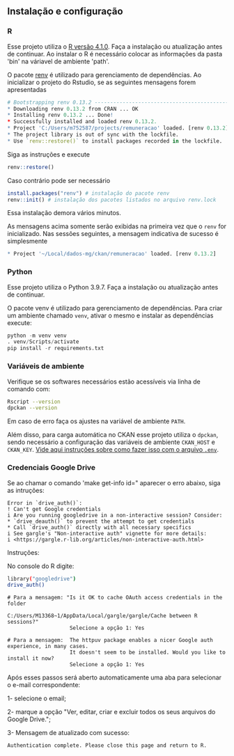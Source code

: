 ## Instalação e configuração

### R

Esse projeto utiliza o [R versão 4.1.0](https://www.r-project.org/). Faça a instalação ou atualização antes de continuar. Ao instalar o R é necessário colocar as informações da pasta 'bin' na váriavel de ambiente 'path'.

O pacote [renv](https://rstudio.github.io/renv/index.html) é utilizado para gerenciamento de dependências. 
Ao inicializar o projeto do Rstudio, se as seguintes mensagens forem apresentadas

```r
# Bootstrapping renv 0.13.2 --------------------------------------------------
* Downloading renv 0.13.2 from CRAN ... OK
* Installing renv 0.13.2 ... Done!
* Successfully installed and loaded renv 0.13.2.
* Project 'C:/Users/m752587/projects/remuneracao' loaded. [renv 0.13.2]
* The project library is out of sync with the lockfile.
* Use `renv::restore()` to install packages recorded in the lockfile.
```

Siga as instruções e execute

```r
renv::restore()
```

Caso contrário pode ser necessário

```r
install.packages("renv") # instalação do pacote renv
renv::init() # instalação dos pacotes listados no arquivo renv.lock
```

Essa instalação demora vários minutos.

As mensagens acima somente serão exibidas na primeira vez que o `renv` for inicializado. 
Nas sessões seguintes, a mensagem indicativa de sucesso é simplesmente

```r
* Project '~/Local/dados-mg/ckan/remuneracao' loaded. [renv 0.13.2]
```

### Python

Esse projeto utiliza o Python 3.9.7. Faça a instalação ou atualização antes de continuar.

O pacote venv é utilizado para gerenciamento de dependências. Para criar um ambiente chamado `venv`, ativar o mesmo e instalar as dependências  execute:

```python
python -m venv venv
. venv/Scripts/activate
pip install -r requirements.txt
```

### Variáveis de ambiente

Verifique se os softwares necessários estão acessíveis via linha de comando com:

```bash
Rscript --version
dpckan --version
```

Em caso de erro faça os ajustes na variável de ambiente `PATH`.

Além disso, para carga automática no CKAN esse projeto utiliza o `dpckan`, sendo necessário a configuração das variáveis de ambiente `CKAN_HOST` e `CKAN_KEY`. [Vide aqui instruções sobre como fazer isso com o arquivo `.env`](https://github.com/transparencia-mg/dpckan#configura%C3%A7%C3%A3o-de-vari%C3%A1veis-de-ambiente).

### Credenciais Google Drive

Se ao chamar o comando 'make get-info id=" aparecer o erro abaixo, siga as intruções:

```
Error in `drive_auth()`:
! Can't get Google credentials
i Are you running googledrive in a non-interactive session? Consider:
* `drive_deauth()` to prevent the attempt to get credentials
* Call `drive_auth()` directly with all necessary specifics
i See gargle's "Non-interactive auth" vignette for more details:
i <https://gargle.r-lib.org/articles/non-interactive-auth.html>

```

Instruções:

No console do R digite:

```sh
library("googledrive")
drive_auth()
```

```
# Para a mensagem: "Is it OK to cache OAuth access credentials in the folder 
                    C:/Users/M13368~1/AppData/Local/gargle/gargle/Cache between R sessions?" 
                    Selecione a opção 1: Yes

# Para a mensagem:  The httpuv package enables a nicer Google auth experience, in many cases. 
                    It doesn't seem to be installed. Would you like to install it now?
                    Selecione a opção 1: Yes
```

Após esses passos será aberto automaticamente uma aba para selecionar o e-mail correspondente:

1- selecione o email;

2- marque a opção "Ver, editar, criar e excluir todos os seus arquivos do Google Drive.";

3- Mensagem de atualizado com sucesso:

```
Authentication complete. Please close this page and return to R.
```
